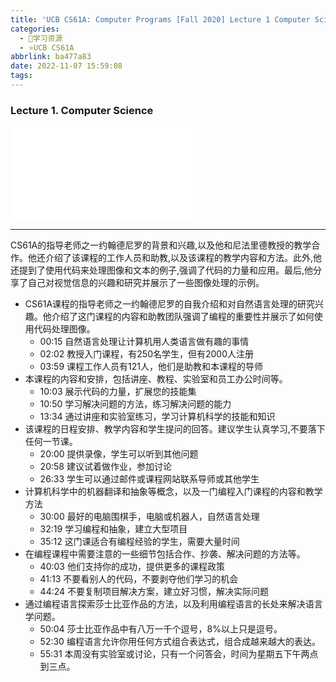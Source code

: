 ```yaml
---
title: 'UCB CS61A: Computer Programs [Fall 2020] Lecture 1 Computer Science'
categories:
  - 🌙学习资源
  - ⭐UCB CS61A
abbrlink: ba477a83
date: 2022-11-07 15:59:08
tags:
---
```


### Lecture 1. Computer Science

<iframe src="//player.bilibili.com/player.html?aid=427281261&bvid=BV1s3411G7yM&cid=740918799&page=1" scrolling="no" border="0" frameborder="no" framespacing="0" allowfullscreen="true"> </iframe>

<!--more-->

***

CS61A的指导老师之一约翰德尼罗的背景和兴趣,以及他和尼法里德教授的教学合作。他还介绍了该课程的工作人员和助教,以及该课程的教学内容和方法。此外,他还提到了使用代码来处理图像和文本的例子,强调了代码的力量和应用。最后,他分享了自己对视觉信息的兴趣和研究并展示了一些图像处理的示例。

- CS61A课程的指导老师之一约翰德尼罗的自我介绍和对自然语言处理的研究兴趣。他介绍了这门课程的内容和助教团队强调了编程的重要性并展示了如何使用代码处理图像。
  - 00:15 自然语言处理让计算机用人类语言做有趣的事情
  - 02:02 教授入门课程，有250名学生，但有2000人注册
  - 03:59 课程工作人员有121人，他们是助教和本课程的导师
- 本课程的内容和安排，包括讲座、教程、实验室和员工办公时间等。
  - 10:03 展示代码的力量，扩展您的技能集
  - 10:50 学习解决问题的方法，练习解决问题的能力
  - 13:34 通过讲座和实验室练习，学习计算机科学的技能和知识
- 该课程的日程安排、教学内容和学生提问的回答。建议学生认真学习,不要落下任何一节课。
  - 20:00 提供录像，学生可以听到其他问题
  - 20:58 建议试着做作业，参加讨论
  - 26:33 学生可以通过邮件或课程网站联系导师或其他学生
- 计算机科学中的机器翻译和抽象等概念，以及一门编程入门课程的内容和教学方法
  - 30:00 最好的电脑围棋手，电脑或机器人，自然语言处理
  - 32:19 学习编程和抽象，建立大型项目
  - 35:12 这门课适合有编程经验的学生，需要大量时间
- 在编程课程中需要注意的一些细节包括合作、抄袭、解决问题的方法等。
  - 40:03 他们支持你的成功，提供更多的课程政策
  - 41:13 不要看别人的代码，不要剥夺他们学习的机会
  - 44:24 不要复制项目解决方案，建立好习惯，解决实际问题
- 通过编程语言探索莎士比亚作品的方法，以及利用编程语言的长处来解决语言学问题。
  - 50:04 莎士比亚作品中有八万一千个逗号，8%以上只是逗号。
  - 52:30 编程语言允许你用任何方式组合表达式，组合成越来越大的表达。
  - 55:31 本周没有实验室或讨论，只有一个问答会，时间为星期五下午两点到三点。
